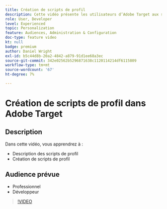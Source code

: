 ```yaml
---
title: Création de scripts de profil
description: Cette vidéo présente les utilisateurs d’Adobe Target aux scripts de profil. Regardez cette vidéo si vous connaissez Adobe Target et souhaitez découvrir les bases de l’utilisation des scripts de profil pour effectuer un ciblage plus spécialisé ou la création d’audiences.
role: User, Developer
level: Experienced
topic: Personalization
feature: Audiences, Administration & Configuration
doc-type: feature video
kt: null
badge: premium
author: Daniel Wright
exl-id: b5c44d8b-20a2-4842-a879-91d1ee68a3ec
source-git-commit: 342e02562b5296871638c1120114214df6115809
workflow-type: tm+mt
source-wordcount: '67'
ht-degree: 7%

---
```


# Création de scripts de profil dans Adobe Target

## Description

Dans cette vidéo, vous apprendrez à :

* Description des scripts de profil
* Création de scripts de profil

## Audience prévue

* Professionnel
* Développeur

>[!VIDEO](https://video.tv.adobe.com/v/17394/?quality=12)

